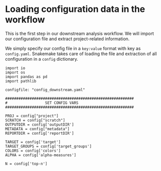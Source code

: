 # Loading configuration data in the workflow
This is the first step in our downstream analysis workflow. We will import our configuration file and extract project-related information. 

We simply specify our config file in a `key:value` format with key as `config.yaml`. Snakemake takes care of loading the file and extraction of all configuration in a `config` dictionary. 

```{.python}
import io
import os
import pandas as pd
import pathlib

configfile: "config_downstream.yaml"

##########################################################
#                 SET CONFIG VARS
##########################################################

PROJ = config["project"]
SCRATCH = config["scratch"]
OUTPUTDIR = config['outputDIR']
METADATA = config["metadata"]
REPORTDIR = config['reportDIR']

TARGET = config['target']
TARGET_GROUPS = config['target_groups']
COLORS = config['colors']
ALPHA = config['alpha-measures']

N = config['top-n']
```